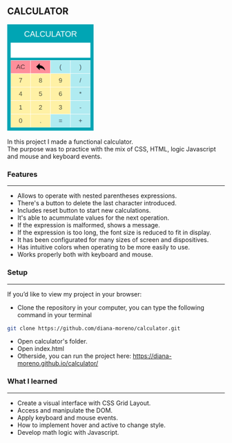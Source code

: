 ## CALCULATOR

<p align="left">
  <img src="./img/calculator.png" width="200">
</p>

In this project I made a functional calculator.<br>The purpose was to practice with the mix of CSS, HTML, logic Javascript and mouse and keyboard events.

### **Features**
---
- Allows to operate with nested parentheses expressions.
- There's a button to delete the last character introduced.
- Includes reset button to start new calculations.
- It's able to acummulate values for the next operation.
- If the expression is malformed, shows a message.
- If the expression is too long, the font size is reduced to fit in display.
- It has been configurated for many sizes of screen and dispositives.
- Has intuitive colors when operating to be more easily to use.
- Works properly both with keyboard and mouse.

### **Setup**
---
If you’d like to view my project in your browser:

- Clone the repository in your computer, you can type the following command in your terminal
```bash
git clone https://github.com/diana-moreno/calculator.git
```
- Open calculator's folder.
- Open index.html
- Otherside, you can run the project here: https://diana-moreno.github.io/calculator/

### **What I learned**
---
- Create a visual interface with CSS Grid Layout.
- Access and manipulate the DOM.
- Apply keyboard and mouse events.
- How to implement hover and active to change style.
- Develop math logic with Javascript.

